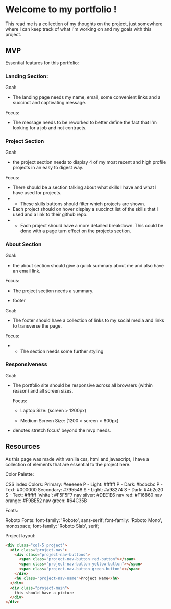 # Welcome to my portfolio !

This read me is a collection of my thoughts on the project, just somewhere where I can keep track of what I'm working on and my goals with this project.

## MVP

Essential features for this portfolio:

### Landing Section:

  Goal:
  - The landing page needs my name, email, some convenient links and a succinct and captivating message.

   Focus:
   - The message needs to be reworked to better define the fact that I'm looking for a job and not contracts.

### Project Section

  Goal:
  - the project section needs to display 4 of my most recent and high profile projects in an easy to digest way.

   Focus:
   - There should be a section talking about what skills I have and what I have used for projects.
   - * These skills buttons should filter which projects are shown.
   - Each project should on hover display a succinct list of the skills that I used and a link to their github repo.
   - * Each project should have a more detailed breakdown. This could be done with a page turn effect on the projects section.

### About Section

  Goal:
  - the about section should give a quick summary about me and also have an email link.

   Focus:
   - The project section needs a summary.

 - footer

  Goal:
  - The footer should have a collection of links to my social media and links to transverse the page.

   Focus:
   - * The section needs some further styling

### Responsiveness

  Goal:
  - The portfolio site should be responsive across all browsers (within reason) and all screen sizes.

    Focus:
    - Laptop Size: (screen > 1200px)

    - Medium Screen Size: (1200 > screen > 800px)

* denotes stretch focus' beyond the mvp needs.

## Resources

As this page was made with vanilla css, html and javascript, I have a collection of elements that are essential to the project here.

Color Palette:

CSS index
  Colors:
  Primary: #eeeeee
  P - Light: #ffffff
  P - Dark: #bcbcbc
  P - Text: #000000
  Secondary: #795548
  S - Light: #a98274
  S - Dark: #4b2c20
  S - Text: #ffffff
  'white': #F5F5F7
  nav silver: #DEE1E6
  nav red: #F16860
  nav orange: #F9BE52
  nav green: #64C35B

Fonts:

  Roboto Fonts:
  font-family: 'Roboto', sans-serif;
  font-family: 'Roboto Mono', monospace;
  font-family: 'Roboto Slab', serif;

Project layout:

```html
<div class="col-5 project">
  <div class="project-nav">
    <div class="project-nav-buttons">
      <span class="project-nav-button red-button"></span>
      <span class="project-nav-button yellow-button"></span>
      <span class="project-nav-button green-button"></span>
    </div>
    <h6 class="project-nav-name">Project Name</h6>
  </div>
  <div class="project-main">
    this should have a picture
  </div>
</div>
```
